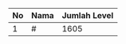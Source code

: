 | No | Nama            | Jumlah Level |
|----|-----------------|--------------|
| 1  | #    |    1605        |
